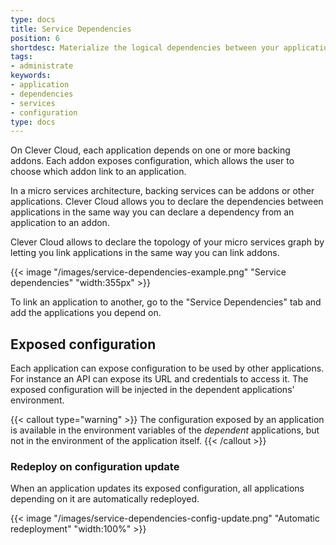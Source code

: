 ```yaml
---
type: docs
title: Service Dependencies
position: 6
shortdesc: Materialize the logical dependencies between your applications with service dependencies
tags:
- administrate
keywords:
- application
- dependencies
- services
- configuration
type: docs
---
```


On Clever Cloud, each application depends on one or more backing addons. Each
addon exposes configuration, which allows the user to choose which addon link
to an application.

In a micro services architecture, backing services can be addons or other
applications. Clever Cloud allows you to declare the dependencies between
applications in the same way you can declare a dependency from an application
to an addon.

Clever Cloud allows to declare the topology of your micro services graph by
letting you link applications in the same way you can link addons.

{{< image "/images/service-dependencies-example.png" "Service dependencies" "width:355px" >}}

To link an application to another, go to the "Service Dependencies" tab and
add the applications you depend on.

## Exposed configuration

Each application can expose configuration to be used by other applications.
For instance an API can expose its URL and credentials to access it. The
exposed configuration will be injected in the dependent applications'
environment.

{{< callout type="warning" >}}
    The configuration exposed by an application is available in the
    environment variables of the <i>dependent</i> applications, but not in
    the environment of the application itself.
{{< /callout >}}


### Redeploy on configuration update

When an application updates its exposed configuration, all applications
depending on it are automatically redeployed.

{{< image "/images/service-dependencies-config-update.png" "Automatic redeployment" "width:100%" >}}
